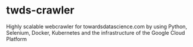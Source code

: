 # twds-crawler
Highly scalable webcrawler for towardsdatascience.com by using Python, Selenium, Docker, Kubernetes and the infrastructure of the Google Cloud Platform 
